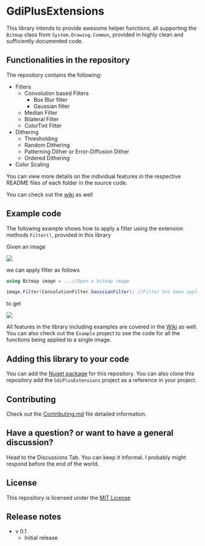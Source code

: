 # GdiPlusExtensions

This library intends to provide awesome helper functions, all supporting the `Bitmap` class from `System.Drawing.Common`, provided in highly clean and sufficiently documented code.

## Functionalities in the repository

The repository contains the following:

- Filters
	- Convolution based Filters
		- Box Blur filter
		- Gaussian filter
	- Median Filter
	- Bilateral Filter
	- ColorTint Filter
- Dithering
	- Thresholding
	- Random Dithering
	- Patterning Dither or Error-Diffusion Dither
	- Ordered Dithering
- Color Scaling

You can view more details on the individual features in the respective README files of each folder in the source code.

You can check out the [wiki](https://github.com/AzuxirenLeadGuy/GdiPlusExtension/wiki) as well

## Example code

The following example shows how to apply a filter using the extension methods `Filter()`, provided in this library

Given an image 

![](https://raw.githubusercontent.com/wiki/AzuxirenLeadGuy/GdiPlusExtension/Images/x.jpg)

we can apply filter as follows 

```cs
using Bitmap image = ...//Open a bitmap image

image.Filter(ConvolutionFilter.GaussianFilter); //Filter has been applied!
```

to get

![](https://raw.githubusercontent.com/wiki/AzuxirenLeadGuy/GdiPlusExtension/Images/FilteredImages/x-Gaussian_Blur_Filter.png)

All features in the library including examples are covered in the [Wiki](https://github.com/AzuxirenLeadGuy/GdiPlusExtension/wiki) as well. You can also check out the `Example` project to see the code for all the functions being applied to a single image.

## Adding this library to your code

You can add the [Nuget package](https://www.nuget.org/packages/Azuxiren.GdiPlusExtensions/) for this repository. You can also clone this repository add the `GdiPlusExtensions` project as a reference in your project.


## Contributing

Check out the [Contributing.md](./CONTRIBUTING.md) file detailed information.

## Have a question? or want to have a general discussion?

Head to the Discussions Tab. You can keep it informal. I probably might respond before the end of the world.

## License

This repository is licensed under the [MIT License](./LICENSE)

## Release notes

- v 0.1
	- Initial release